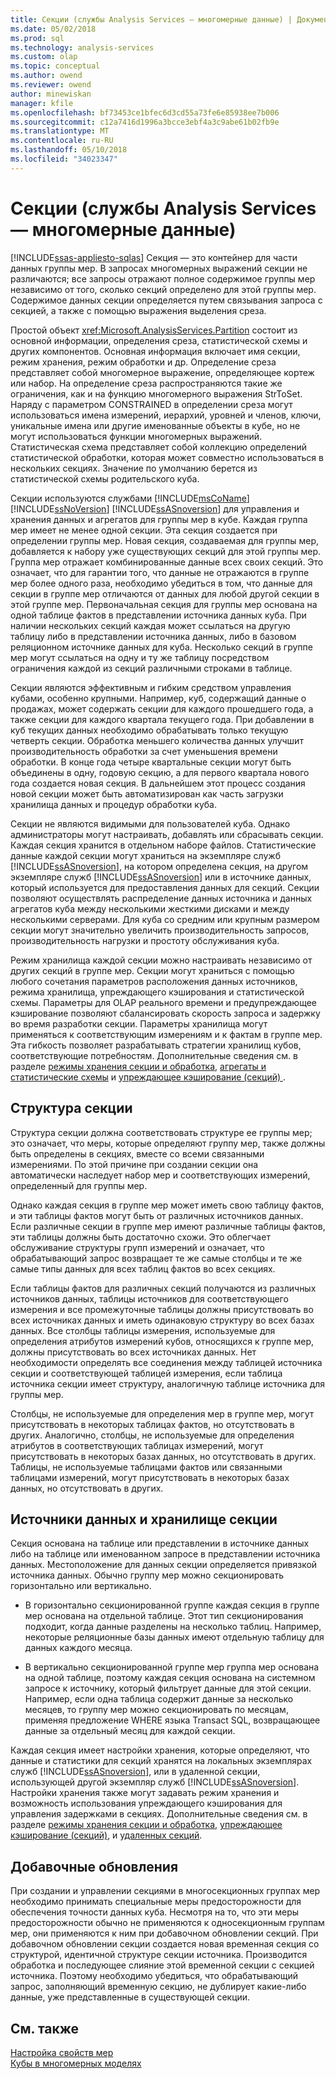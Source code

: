 ```yaml
---
title: Секции (службы Analysis Services — многомерные данные) | Документы Microsoft
ms.date: 05/02/2018
ms.prod: sql
ms.technology: analysis-services
ms.custom: olap
ms.topic: conceptual
ms.author: owend
ms.reviewer: owend
author: minewiskan
manager: kfile
ms.openlocfilehash: bf73453ce1bfec6d3cd55a73fe6e85938ee7b006
ms.sourcegitcommit: c12a7416d1996a3bcce3ebf4a3c9abe61b02fb9e
ms.translationtype: MT
ms.contentlocale: ru-RU
ms.lasthandoff: 05/10/2018
ms.locfileid: "34023347"
---
```

# <a name="partitions-analysis-services---multidimensional-data"></a>Секции (службы Analysis Services — многомерные данные)
[!INCLUDE[ssas-appliesto-sqlas](../../includes/ssas-appliesto-sqlas.md)]
  Секция — это контейнер для части данных группы мер. В запросах многомерных выражений секции не различаются; все запросы отражают полное содержимое группы мер независимо от того, сколько секций определено для этой группы мер. Содержимое данных секции определяется путем связывания запроса с секцией, а также с помощью выражения выделения среза.  
  
 Простой объект <xref:Microsoft.AnalysisServices.Partition> состоит из основной информации, определения среза, статистической схемы и других компонентов. Основная информация включает имя секции, режим хранения, режим обработки и др. Определение среза представляет собой многомерное выражение, определяющее кортеж или набор. На определение среза распространяются такие же ограничения, как и на функцию многомерного выражения StrToSet. Наряду с параметром CONSTRAINED в определении среза могут использоваться имена измерений, иерархий, уровней и членов, ключи, уникальные имена или другие именованные объекты в кубе, но не могут использоваться функции многомерных выражений. Статистическая схема представляет собой коллекцию определений статистической обработки, которая может совместно использоваться в нескольких секциях. Значение по умолчанию берется из статистической схемы родительского куба.  
  
 Секции используются службами [!INCLUDE[msCoName](../../includes/msconame-md.md)] [!INCLUDE[ssNoVersion](../../includes/ssnoversion-md.md)] [!INCLUDE[ssASnoversion](../../includes/ssasnoversion-md.md)] для управления и хранения данных и агрегатов для группы мер в кубе. Каждая группа мер имеет не менее одной секции. Эта секция создается при определении группы мер. Новая секция, создаваемая для группы мер, добавляется к набору уже существующих секций для этой группы мер. Группа мер отражает комбинированные данные всех своих секций. Это означает, что для гарантии того, что данные не отражаются в группе мер более одного раза, необходимо убедиться в том, что данные для секции в группе мер отличаются от данных для любой другой секции в этой группе мер. Первоначальная секция для группы мер основана на одной таблице фактов в представлении источника данных куба. При наличии нескольких секций каждая может ссылаться на другую таблицу либо в представлении источника данных, либо в базовом реляционном источнике данных для куба. Несколько секций в группе мер могут ссылаться на одну и ту же таблицу посредством ограничения каждой из секций различными строками в таблице.  
  
 Секции являются эффективным и гибким средством управления кубами, особенно крупными. Например, куб, содержащий данные о продажах, может содержать секции для каждого прошедшего года, а также секции для каждого квартала текущего года. При добавлении в куб текущих данных необходимо обрабатывать только текущую четверть секции. Обработка меньшего количества данных улучшит производительность обработки за счет уменьшения времени обработки. В конце года четыре квартальные секции могут быть объединены в одну, годовую секцию, а для первого квартала нового года создается новая секция. В дальнейшем этот процесс создания новой секции может быть автоматизирован как часть загрузки хранилища данных и процедур обработки куба.  
  
 Секции не являются видимыми для пользователей куба. Однако администраторы могут настраивать, добавлять или сбрасывать секции. Каждая секция хранится в отдельном наборе файлов. Статистические данные каждой секции могут храниться на экземпляре служб [!INCLUDE[ssASnoversion](../../includes/ssasnoversion-md.md)], на котором определена секция, на другом экземпляре служб [!INCLUDE[ssASnoversion](../../includes/ssasnoversion-md.md)] или в источнике данных, который используется для предоставления данных для секций. Секции позволяют осуществлять распределение данных источника и данных агрегатов куба между несколькими жесткими дисками и между несколькими серверами. Для куба со средним или крупным размером секции могут значительно увеличить производительность запросов, производительность нагрузки и простоту обслуживания куба.  
  
 Режим хранилища каждой секции можно настраивать независимо от других секций в группе мер. Секции могут храниться с помощью любого сочетания параметров расположения данных источников, режима хранилища, упреждающего кэширования и статистической схемы. Параметры для OLAP реального времени и предупреждающее кэширование позволяют сбалансировать скорость запроса и задержку во время разработки секции. Параметры хранилища могут применяться к соответствующим измерениям и к фактам в группе мер. Эта гибкость позволяет разрабатывать стратегии хранилищ кубов, соответствующие потребностям. Дополнительные сведения см. в разделе [режимы хранения секции и обработка](../../analysis-services/multidimensional-models-olap-logical-cube-objects/partitions-partition-storage-modes-and-processing.md), [агрегаты и статистические схемы](../../analysis-services/multidimensional-models-olap-logical-cube-objects/aggregations-and-aggregation-designs.md) и [упреждающее кэширование &#40;секций&#41; ](../../analysis-services/multidimensional-models-olap-logical-cube-objects/partitions-proactive-caching.md).  
  
## <a name="partition-structure"></a>Структура секции  
 Структура секции должна соответствовать структуре ее группы мер; это означает, что меры, которые определяют группу мер, также должны быть определены в секциях, вместе со всеми связанными измерениями. По этой причине при создании секции она автоматически наследует набор мер и соответствующих измерений, определенный для группы мер.  
  
 Однако каждая секция в группе мер может иметь свою таблицу фактов, и эти таблицы фактов могут быть от различных источников данных. Если различные секции в группе мер имеют различные таблицы фактов, эти таблицы должны быть достаточно схожи. Это облегчает обслуживание структуры групп измерений и означает, что обрабатывающий запрос возвращает те же самые столбцы и те же самые типы данных для всех таблиц фактов во всех секциях.  
  
 Если таблицы фактов для различных секций получаются из различных источников данных, таблицы источников для соответствующего измерения и все промежуточные таблицы должны присутствовать во всех источниках данных и иметь одинаковую структуру во всех базах данных. Все столбцы таблицы измерения, используемые для определения атрибутов измерений кубов, относящихся к группе мер, должны присутствовать во всех источниках данных. Нет необходимости определять все соединения между таблицей источника секции и соответствующей таблицей измерения, если таблица источника секции имеет структуру, аналогичную таблице источника для группы мер.  
  
 Столбцы, не используемые для определения мер в группе мер, могут присутствовать в некоторых таблицах фактов, но отсутствовать в других. Аналогично, столбцы, не используемые для определения атрибутов в соответствующих таблицах измерений, могут присутствовать в некоторых базах данных, но отсутствовать в других. Таблицы, не используемые таблицами фактов или связанными таблицами измерений, могут присутствовать в некоторых базах данных, но отсутствовать в других.  
  
## <a name="data-sources-and-partition-storage"></a>Источники данных и хранилище секции  
 Секция основана на таблице или представлении в источнике данных либо на таблице или именованном запросе в представлении источника данных. Местоположение для данных секции определяется привязкой источника данных. Обычно группу мер можно секционировать горизонтально или вертикально.  
  
-   В горизонтально секционированной группе каждая секция в группе мер основана на отдельной таблице. Этот тип секционирования подходит, когда данные разделены на несколько таблиц. Например, некоторые реляционные базы данных имеют отдельную таблицу для данных каждого месяца.  
  
-   В вертикально секционированной группе мер группа мер основана на одной таблице, поэтому каждая секция основана на системном запросе к источнику, который фильтрует данные для этой секции. Например, если одна таблица содержит данные за несколько месяцев, то группу мер можно секционировать по месяцам, применяя предложение WHERE языка Transact SQL, возвращающее данные за отдельный месяц для каждой секции.  
  
 Каждая секция имеет настройки хранения, которые определяют, что данные и статистики для секций хранятся на локальных экземплярах служб [!INCLUDE[ssASnoversion](../../includes/ssasnoversion-md.md)], или в удаленной секции, использующей другой экземпляр служб [!INCLUDE[ssASnoversion](../../includes/ssasnoversion-md.md)]. Настройки хранения также могут задавать режим хранения и возможность использования упреждающего кэширования для управления задержками в секциях. Дополнительные сведения см. в разделе [режимы хранения секции и обработка](../../analysis-services/multidimensional-models-olap-logical-cube-objects/partitions-partition-storage-modes-and-processing.md), [упреждающее кэширование &#40;секций&#41;](../../analysis-services/multidimensional-models-olap-logical-cube-objects/partitions-proactive-caching.md), и [удаленных секций](../../analysis-services/multidimensional-models-olap-logical-cube-objects/partitions-remote-partitions.md).  
  
## <a name="incremental-updates"></a>Добавочные обновления  
 При создании и управлении секциями в многосекционных группах мер необходимо принимать специальные меры предосторожности для обеспечения точности данных куба. Несмотря на то, что эти меры предосторожности обычно не применяются к односекционным группам мер, они применяются к ним при добавочном обновлении секций. При добавочном обновлении секции создается новая временная секция со структурой, идентичной структуре секции источника. Производится обработка и последующее слияние этой временной секции с секцией источника. Поэтому необходимо убедиться, что обрабатывающий запрос, заполняющий временную секцию, не дублирует какие-либо данные, уже представленные в существующей секции.  
  
## <a name="see-also"></a>См. также  
 [Настройка свойств мер](../../analysis-services/multidimensional-models/configure-measure-properties.md)   
 [Кубы в многомерных моделях](../../analysis-services/multidimensional-models/cubes-in-multidimensional-models.md)  
  
  
